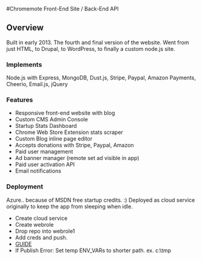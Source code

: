 #Chromemote Front-End Site / Back-End API

## Overview
Built in early 2013. The fourth and final version of the website. Went from just HTML, to Drupal, to WordPress, to finally a custom node.js site.

### Implements
Node.js with Express, MongoDB, Dust.js, Stripe, Paypal, Amazon Payments, Cheerio, Email.js, jQuery

### Features
- Responsive front-end website with blog
- Custom CMS Admin Console
- Startup Stats Dashboard
- Chrome Web Store Extension stats scraper
- Custom Blog inline page editor
- Accepts donations with Stripe, Paypal, Amazon
- Paid user management
- Ad banner manager (remote set ad visible in app)
- Paid user activation API
- Email notifications

### Deployment
Azure.. because of MSDN free startup credits. :)
Deployed as cloud service originally to keep the app from sleeping when idle. 

- Create cloud service
- Create webrole
- Drop repo into webrole1
- Add creds and push.
- [GUIDE](https://azure.microsoft.com/en-us/documentation/articles/cloud-services-nodejs-develop-deploy-app/)
- If Publish Error: Set temp ENV_VARs to shorter path. ex. c:\tmp
